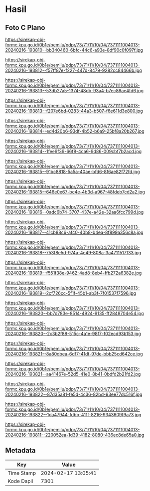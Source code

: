 # Hasil

## Foto C Plano

https://sirekap-obj-formc.kpu.go.id/0b1e/pemilu/pdpr/73/71/11/10/04/7371111004013-20240216-193810--bb340460-6bfc-44c6-a93e-8df90c0f097f.jpg

https://sirekap-obj-formc.kpu.go.id/0b1e/pemilu/pdpr/73/71/11/10/04/7371111004013-20240216-193812--f57ff87e-f227-447d-8479-9282cc84466b.jpg

https://sirekap-obj-formc.kpu.go.id/0b1e/pemilu/pdpr/73/71/11/10/04/7371111004013-20240216-193813--53db27a5-1374-48db-93a4-b7ec86ae4fd6.jpg

https://sirekap-obj-formc.kpu.go.id/0b1e/pemilu/pdpr/73/71/11/10/04/7371111004013-20240216-193813--f207e6bd-0283-44a3-b507-f6e611d3e800.jpg

https://sirekap-obj-formc.kpu.go.id/0b1e/pemilu/pdpr/73/71/11/10/04/7371111004013-20240216-193814--ed4d20b6-93df-4b52-b6a9-25bf8a20b267.jpg

https://sirekap-obj-formc.kpu.go.id/0b1e/pemilu/pdpr/73/71/11/10/04/7371111004013-20240216-193814--1fee9f39-66f8-4ca6-9d86-009cbf7b2acd.jpg

https://sirekap-obj-formc.kpu.go.id/0b1e/pemilu/pdpr/73/71/11/10/04/7371111004013-20240216-193815--91bc8818-5a5a-40ae-bfd6-8f6ae82f72fd.jpg

https://sirekap-obj-formc.kpu.go.id/0b1e/pemilu/pdpr/73/71/11/10/04/7371111004013-20240216-193815--646e0e67-bc4e-4b3d-a967-48fdeb7cd2a2.jpg

https://sirekap-obj-formc.kpu.go.id/0b1e/pemilu/pdpr/73/71/11/10/04/7371111004013-20240216-193816--0adc6b74-3707-437e-a42e-32aa6fcc799d.jpg

https://sirekap-obj-formc.kpu.go.id/0b1e/pemilu/pdpr/73/71/11/10/04/7371111004013-20240216-193817--41cb88c6-af40-40b8-b4ea-8f899a356c8a.jpg

https://sirekap-obj-formc.kpu.go.id/0b1e/pemilu/pdpr/73/71/11/10/04/7371111004013-20240216-193818--753f8e5d-974a-4e49-808a-3a4711517133.jpg

https://sirekap-obj-formc.kpu.go.id/0b1e/pemilu/pdpr/73/71/11/10/04/7371111004013-20240216-193819--f551f38e-9462-4ad8-8eb4-ffb272a6382e.jpg

https://sirekap-obj-formc.kpu.go.id/0b1e/pemilu/pdpr/73/71/11/10/04/7371111004013-20240216-193819--2cf726cc-5f1f-45b1-ab3f-7f01537f7596.jpg

https://sirekap-obj-formc.kpu.go.id/0b1e/pemilu/pdpr/73/71/11/10/04/7371111004013-20240216-193820--bb7d783e-8514-4924-9135-ff2848704e54.jpg

https://sirekap-obj-formc.kpu.go.id/0b1e/pemilu/pdpr/73/71/11/10/04/7371111004013-20240216-193820--2c3b2f88-515c-4a1e-98f7-f02ecd93b153.jpg

https://sirekap-obj-formc.kpu.go.id/0b1e/pemilu/pdpr/73/71/11/10/04/7371111004013-20240216-193821--8a80dbea-6df7-41df-97de-bbb25cd642ce.jpg

https://sirekap-obj-formc.kpu.go.id/0b1e/pemilu/pdpr/73/71/11/10/04/7371111004013-20240216-193821--aa41467e-52d5-41e0-8b41-0bdfd2b21fd2.jpg

https://sirekap-obj-formc.kpu.go.id/0b1e/pemilu/pdpr/73/71/11/10/04/7371111004013-20240216-193822--87d35a81-fe5d-4c36-82bd-93ee77dc516f.jpg

https://sirekap-obj-formc.kpu.go.id/0b1e/pemilu/pdpr/73/71/11/10/04/7371111004013-20240216-193822--1da47944-fdbb-411f-8216-9343609f9a73.jpg

https://sirekap-obj-formc.kpu.go.id/0b1e/pemilu/pdpr/73/71/11/10/04/7371111004013-20240216-193811--220052ea-1d39-4182-8080-436ec8de65a0.jpg


## Metadata

| Key        | Value               |
| ---------- | ------------------- |
| Time Stamp | 2024-02-17 13:05:41 |
| Kode Dapil | 7301                |



